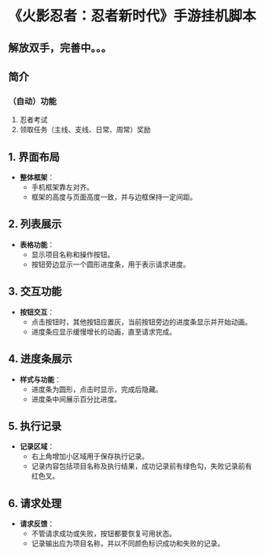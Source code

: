 # 《火影忍者：忍者新时代》手游挂机脚本
## 解放双手，完善中。。。

## 简介


### （自动）功能
1. 忍者考试
2. 领取任务（主线、支线、日常、周常）奖励

## 1. 界面布局
- **整体框架**：
  - 手机框架靠左对齐。
  - 框架的高度与页面高度一致，并与边框保持一定间距。

## 2. 列表展示
- **表格功能**：
  - 显示项目名称和操作按钮。
  - 按钮旁边显示一个圆形进度条，用于表示请求进度。

## 3. 交互功能
- **按钮交互**：
  - 点击按钮时，其他按钮应置灰，当前按钮旁边的进度条显示并开始动画。
  - 进度条应显示缓慢增长的动画，直至请求完成。

## 4. 进度条展示
- **样式与功能**：
  - 进度条为圆形，点击时显示，完成后隐藏。
  - 进度条中间展示百分比进度。

## 5. 执行记录
- **记录区域**：
  - 右上角增加小区域用于保存执行记录。
  - 记录内容包括项目名称及执行结果，成功记录前有绿色勾，失败记录前有红色叉。

## 6. 请求处理
- **请求反馈**：
  - 不管请求成功或失败，按钮都要恢复可用状态。
  - 记录输出应为项目名称，并以不同颜色标识成功和失败的记录。
